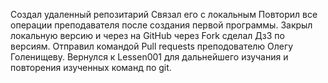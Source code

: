 Создал удаленный репозитарий
Связал его с локальным
Повторил все операции преподавателя после создания первой программы.
Закрыл локальную версию и через на GitHub через Fork сделал Дз3 по версиям. Отправил командой Pull requests преподователю Олегу Голенищеву.
Вернулся к Lessen001 для дальнейшего изучания и повторения изученных команд по git.
